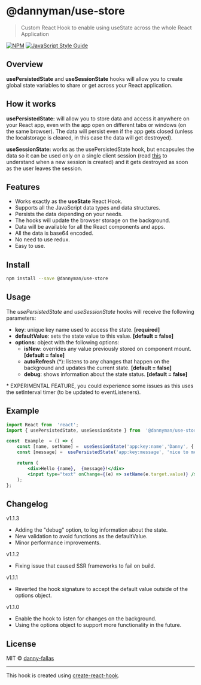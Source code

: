 
# @dannyman/use-store

  

  

> Custom React Hook to enable using useState across the whole React Application

  

  

[![NPM](https://img.shields.io/npm/v/@dannyman/use-store.svg)](https://www.npmjs.com/package/@dannyman/use-store) [![JavaScript Style Guide](https://img.shields.io/badge/code_style-standard-brightgreen.svg)](https://standardjs.com)


 ## Overview
 
**usePersistedState** and **useSessionState** hooks will allow you to create global state variables to share or get across your React application.

## How it works
**usePersistedState:**  will allow you to store data and access it anywhere on your React app, even with the app open on different tabs or windows (on the same browser). The data will persist even if the app gets closed (unless the localstorage is cleared, in this case the data will get destroyed).

**useSessionState:** works as the usePersistedState hook, but encapsules the data so it can be used only on a single client session (read [this](https://developer.mozilla.org/en-US/docs/Web/API/Window/sessionStorage) to understand when a new session is created) and it gets destroyed as soon as the user leaves the session.
  
## Features

* Works exactly as the **useState** React Hook.
* Supports all the JavaScript data types and data structures.
* Persists the data depending on your needs.
* The hooks will update the browser storage on the background.
* Data will be available for all the React components and apps.
* All the data is base64 encoded.
* No need to use redux.
* Easy to use.
  

## Install


```bash
npm install --save @dannyman/use-store
```


## Usage

The *usePersistedState* and *useSessionState* hooks will receive the following parameters:

  

* **key**: unique key name used to access the state. **[required]**
* **defaultValue**: sets the state value to this value. **[default = false]**
* **options**: object with the following options:
    * **isNew**: overrides any value previously stored on component mount. **[default = false]**
    * **autoRefresh** (\*): listens to any changes that happen on the background and updates the current state. **[default = false]**
    * **debug**: shows information about the state status. **[default = false]**

 \* EXPERIMENTAL FEATURE, you could experience some issues as this uses the setInterval timer (to be updated to eventListeners).

## Example
  
```jsx
import React from  'react';
import { usePersistedState, useSessionState } from  '@dannyman/use-store';

const  Example  = () => {
    const [name, setName] =  useSessionState('app:key:name','Danny', { isNew: true });
    const [message] =  usePersistedState('app:key:message', 'nice to meet you');

    return (
        <div>Hello {name},  {message}!</div>
        <input type="text" onChange={(e) => setName(e.target.value)} />
    );
};
```
 ## Changelog

 v1.1.3
 * Adding the "debug" option, to log information about the state.
 * New validation to avoid functions as the defaultValue.
 * Minor performance improvements.

 v1.1.2
 * Fixing issue that caused SSR frameworks to fail on build.

 v1.1.1
 * Reverted the hook signature to accept the default value outside of the options object.

v1.1.0
* Enable the hook to listen for changes on the background.
* Using the options object to support more functionality in the future.


## License

MIT © [danny-fallas](https://github.com/danny-fallas)

---

This hook is created using [create-react-hook](https://github.com/hermanya/create-react-hook).